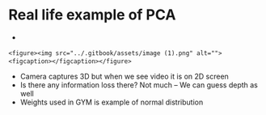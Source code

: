 # Real life example of PCA

*

    <figure><img src="../.gitbook/assets/image (1).png" alt=""><figcaption></figcaption></figure>
* Camera captures 3D but when we see video it is on 2D screen
* Is there any information loss there? Not much – We can guess depth as well
* Weights used in GYM is example of normal distribution
